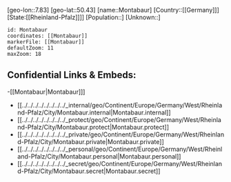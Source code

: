 ﻿---
location: [50.43,7.83]
mapzoom: [7,12] 
mapmarker: city 
type: City
tags:
- geo/City


SpocWebEntityId: 32560
isDeleted: false
confidential: public

---
[geo-lon::7.83]
[geo-lat::50.43]
[name::Montabaur]
[Country::[[Germany]]]
[State:[[Rheinland-Pfalz]]]]
[Population::]
[Unknown::]


```leaflet
id: Montabaur
coordinates: [[Montabaur]]
markerFile: [[Montabaur]]
defaultZoom: 11 
maxZoom: 18
```


## Confidential Links & Embeds: 
-[[Montabaur|Montabaur]]] 
- [[../../../../../../../../_internal/geo/Continent/Europe/Germany/West/Rheinland-Pfalz/City/Montabaur.internal|Montabaur.internal]] 
- [[../../../../../../../../_protect/geo/Continent/Europe/Germany/West/Rheinland-Pfalz/City/Montabaur.protect|Montabaur.protect]] 
- [[../../../../../../../../_private/geo/Continent/Europe/Germany/West/Rheinland-Pfalz/City/Montabaur.private|Montabaur.private]] 
- [[../../../../../../../../_personal/geo/Continent/Europe/Germany/West/Rheinland-Pfalz/City/Montabaur.personal|Montabaur.personal]] 
- [[../../../../../../../../_secret/geo/Continent/Europe/Germany/West/Rheinland-Pfalz/City/Montabaur.secret|Montabaur.secret]] 
